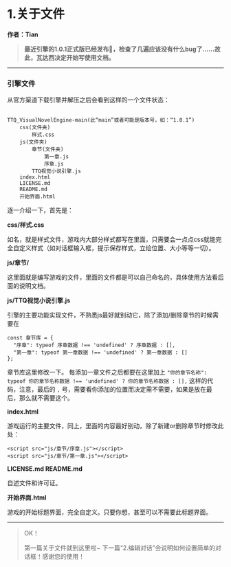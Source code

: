 # 1.关于文件

**作者：Tian**

> **最近引擎的1.0.1正式版已经发布🎉，检查了几遍应该没有什么bug了……故此，瓦达西决定开始写使用文档。**

---

### 引擎文件

从官方渠道下载引擎并解压之后会看到这样的一个文件状态：

```

TTQ_VisualNovelEngine-main(此“main”或者可能是版本号，如：“1.0.1”)
	css(文件夹)
		样式.css
	js(文件夹)
		章节(文件夹)
			第一章.js
			序章.js
		TTQ视觉小说引擎.js
	index.html
	LICENSE.md
	README.md
	开始界面.html
```

逐一介绍一下，首先是：

**css/样式.css**

如名，就是样式文件，游戏内大部分样式都写在里面，只需要会一点点css就能完全自定义样式（如对话框输入框，提示保存样式，立绘位置、大小等等一切）。

**js/章节/**

这里面就是编写游戏的文件，里面的文件都是可以自己命名的，具体使用方法看后面的说明文档。

**js/TTQ视觉小说引擎.js**

引擎的主要功能实现文件，不熟悉js最好就别动它，除了添加/删除章节的时候需要在
```
const 章节库 = {
  "序章": typeof 序章数据 !== 'undefined' ? 序章数据 : [],
  "第一章": typeof 第一章数据 !== 'undefined' ? 第一章数据 : []
};
```
章节库这里修改一下。
每添加一章文件之后都要在这里加上 `"你的章节名称": typeof 你的章节名称数据 !== 'undefined' ? 你的章节名称数据 : [],` 这样的代码，注意，最后的 `,` 号，需要看你添加的位置而决定需不需要，如果是放在最后，那么就不需要这个。

**index.html**

游戏运行的主要文件，同上，里面的内容最好别动，除了新建or删除章节时修改此处：
```
<script src="js/章节/序章.js"></script>
<script src="js/章节/第一章.js"></script>
```

**LICENSE.md
README.md**

自述文件和许可证。

**开始界面.html**

游戏的开始标题界面，完全自定义。只要你想，甚至可以不需要此标题界面。

---

> OK！
> 
> 第一篇关于文件就到这里啦~
> 下一篇“2.编辑对话”会说明如何设置简单的对话框！感谢您的使用！
